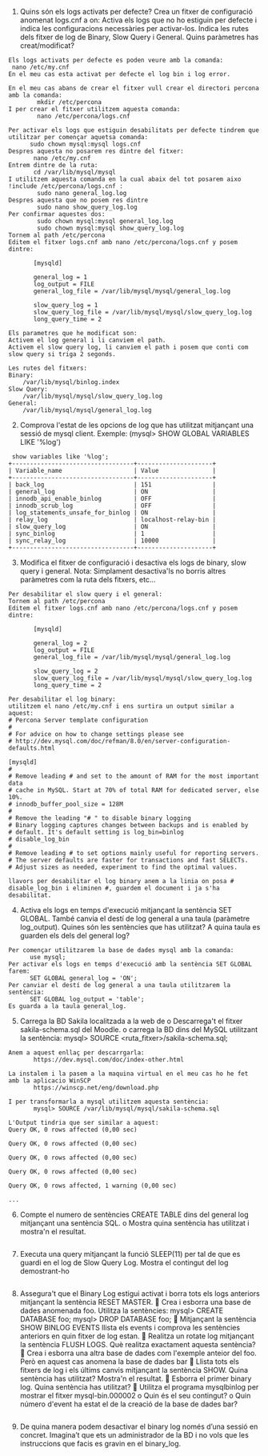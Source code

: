 1. Quins són els logs activats per defecte? Crea un fitxer de configuració anomenat 
logs.cnf a on:
Activa els logs que no ho estiguin per defecte i indica les configuracions necessàries 
per activar-los. Indica les rutes dels fitxer de log de Binary, Slow Query i General. Quins 
paràmetres has creat/modificat?
```
Els logs activats per defecte es poden veure amb la comanda:
 nano /etc/my.cnf
En el meu cas esta activat per defecte el log bin i log error.

En el meu cas abans de crear el fitxer vull crear el directori percona amb la comanda:
        mkdir /etc/percona
I per crear el fitxer utilitzem aquesta comanda:
        nano /etc/percona/logs.cnf

Per activar els logs que estiguin desabilitats per defecte tindrem que utilitzar per començar aquetsa comanda:
      sudo chown mysql:mysql logs.cnf
Despres aquesta no posarem res dintre del fitxer:
       nano /etc/my.cnf
Entrem dintre de la ruta:
       cd /var/lib/mysql/mysql
I utilitzem aquesta comanda en la cual abaix del tot posarem aixo !include /etc/percona/logs.cnf :
        sudo nano general_log.log
Despres aquesta que no posem res dintre
        sudo nano show_query_log.log
Per confirmar aquestes dos:
        sudo chown mysql:mysql general_log.log
        sudo chown mysql:mysql show_query_log.log
Tornem al path /etc/percona
Editem el fitxer logs.cnf amb nano /etc/percona/logs.cnf y posem dintre:

       [mysqld]

       general_log = 1
       log_output = FILE
       general_log_file = /var/lib/mysql/mysql/general_log.log

       slow_query_log = 1
       slow_query_log_file = /var/lib/mysql/mysql/slow_query_log.log
       long_query_time = 2

Els parametres que he modificat son:
Activem el log general i li canviem el path.
Activem el slow query log, li canviem el path i posem que conti com slow query si triga 2 segonds.

Les rutes del fitxers:
Binary:
    /var/lib/mysql/binlog.index 
Slow Query:
    /var/lib/mysql/mysql/slow_query_log.log  
General:
    /var/lib/mysql/mysql/general_log.log 
```
2. Comprova l'estat de les opcions de log que has utilitzat mitjançant una sessió de mysql 
client. 
Exemple: (mysql> SHOW GLOBAL VARIABLES LIKE '%log')
```
 show variables like '%log';
+----------------------------------+---------------------+
| Variable_name                    | Value               |
+----------------------------------+---------------------+
| back_log                         | 151                 |
| general_log                      | ON                  |
| innodb_api_enable_binlog         | OFF                 |
| innodb_scrub_log                 | OFF                 |
| log_statements_unsafe_for_binlog | ON                  |
| relay_log                        | localhost-relay-bin |
| slow_query_log                   | ON                  |
| sync_binlog                      | 1                   |
| sync_relay_log                   | 10000               |
+----------------------------------+---------------------+
```
3. Modifica el fitxer de configuració i desactiva els logs de binary, slow query i general. Nota: 
Simplament desactiva'ls no borris altres paràmetres com la ruta dels fitxers, etc...
```
Per desabilitar el slow query i el general:
Tornem al path /etc/percona
Editem el fitxer logs.cnf amb nano /etc/percona/logs.cnf y posem dintre:

       [mysqld]

       general_log = 2
       log_output = FILE
       general_log_file = /var/lib/mysql/mysql/general_log.log

       slow_query_log = 2
       slow_query_log_file = /var/lib/mysql/mysql/slow_query_log.log
       long_query_time = 2
       
Per desabilitar el log binary:
utilitzem el nano /etc/my.cnf i ens surtira un output similar a aquest:
# Percona Server template configuration
#
# For advice on how to change settings please see
# http://dev.mysql.com/doc/refman/8.0/en/server-configuration-defaults.html

[mysqld]
#
# Remove leading # and set to the amount of RAM for the most important data
# cache in MySQL. Start at 70% of total RAM for dedicated server, else 10%.
# innodb_buffer_pool_size = 128M
#
# Remove the leading "# " to disable binary logging
# Binary logging captures changes between backups and is enabled by
# default. It's default setting is log_bin=binlog
# disable_log_bin
#
# Remove leading # to set options mainly useful for reporting servers.
# The server defaults are faster for transactions and fast SELECTs.
# Adjust sizes as needed, experiment to find the optimal values.

llavors per desabilitar el log binary anem a la linia on posa # disable_log_bin i eliminen #, guardem el document i ja s'ha desabilitat. 

```
4. Activa els logs en temps d'execució mitjançant la sentència SET GLOBAL. També canvia 
el destí de log general a una taula (paràmetre log_output). Quines són les sentències que 
has utilitzat? A quina taula es guarden els dels del general log?
```
Per començar utilitzarem la base de dades mysql amb la comanda:
      use mysql;
Per activar els logs en temps d'execució amb la sentència SET GLOBAL farem:
      SET GLOBAL general_log = 'ON';
Per canviar el destí de log general a una taula utilitzarem la sentència:
      SET GLOBAL log_output = 'table';
Es guarda a la taula general_log.

```
5. Carrega la BD Sakila localitzada a la web de 
o Descarrega't el fitxer sakila-schema.sql del Moodle.
o carrega la BD dins del MySQL utilitzant la sentència:
mysql> SOURCE <ruta_fitxer>/sakila-schema.sql;
```
Anem a aquest enllaç per descarrgarla:
       https://dev.mysql.com/doc/index-other.html
       
La instalem i la pasem a la maquina virtual en el meu cas ho he fet amb la aplicacio WinSCP
       https://winscp.net/eng/download.php
       
I per transformarla a mysql utilitzem aquesta sentència:       
       mysql> SOURCE /var/lib/mysql/mysql/sakila-schema.sql
       
L'Output tindria que ser similar a aquest:
Query OK, 0 rows affected (0,00 sec)

Query OK, 0 rows affected (0,00 sec)

Query OK, 0 rows affected (0,00 sec)

Query OK, 0 rows affected (0,00 sec)

Query OK, 0 rows affected, 1 warning (0,00 sec)

...

```
6. Compte el numero de sentències CREATE TABLE dins del general log mitjançant una sentència SQL.
o Mostra quina sentència has utilitzat i mostra'n el resultat.
```

```
7. Executa una query mitjançant la funció SLEEP(11) per tal de que es guardi en el log de 
Slow Query Log. Mostra el contingut del log demostrant-ho
```

```
8. Assegura't que el Binary Log estigui activat i borra tots els logs anteriors mitjançant la 
sentència RESET MASTER.
 Crea i esborra una base de dades anomenada foo. Utilitza la sentències:
mysql> CREATE DATABASE foo;
mysql> DROP DATABASE foo;
 Mitjançant la sentència SHOW BINLOG EVENTS llista els events i comprova les sentències anteriors en quin fitxer de log estan.
 Realitza un rotate log mitjançant la sentència FLUSH LOGS. Què realitza exactament 
aquesta sentència?
 Crea i esborra una altra base de dades com l'exemple anteior del foo. Però en aquest 
cas anomena la base de dades bar
 Llista tots els fitxers de log i els últims canvis mitjançant la sentència SHOW. Quina 
sentència has utilitzat? Mostra'n el resultat.
 Esborra el primer binary log. Quina sentència has utilitzat?
 Utilitza el programa mysqlbinlog per mostrar el fitxer mysql-bin.000002 
o Quin és el seu contingut?
o Quin número d'event ha estat el de la creació de la base de dades bar?
```

```
9. De quina manera podem desactivar el binary log només d’una sessió en concret. Imagina’t 
que ets un administrador de la BD i no vols que les instruccions que facis es gravin en el 
binary_log.
```

```
